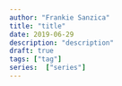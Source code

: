 ```yaml
---
author: "Frankie Sanzica"
title: "title"
date: 2019-06-29
description: "description"
draft: true
tags: ["tag"]
series:  ["series"]
---
```

